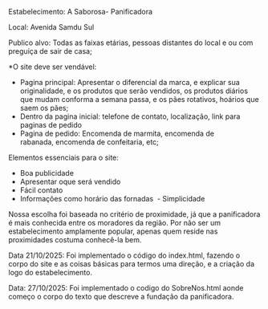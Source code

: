 Estabelecimento: A Saborosa- Panificadora

Local: Avenida Samdu Sul

Publico alvo: Todas as faixas etárias, pessoas distantes do local e ou com preguiça de sair de casa;

*O site deve ser vendável:
- Pagina principal: Apresentar o diferencial da marca, e explicar sua originalidade, e os produtos que serão vendidos, os produtos diários que mudam conforma a semana passa, e os
  pães rotativos, hoários que saem os pães;
- Dentro da pagina inicial: telefone de contato, localização, link para paginas de pedido
- Pagina de pedido: Encomenda de marmita, encomenda de rabanada, encomenda de confeitaria, etc;

Elementos essenciais para o site:
- Boa publicidade
- Apresentar oque será vendido
- Fácil contato
- Informações como horário das fornadas 
- Simplicidade

Nossa escolha foi baseada no critério de proximidade, já que a panificadora é mais conhecida entre os moradores da região. Por não ser um estabelecimento amplamente popular, apenas quem reside nas proximidades costuma conhecê-la bem.

Data 21/10/2025: Foi implementado o código do index.html, fazendo o corpo do site e as coisas básicas para termos uma direção, e a criação da logo do estabelecimento.

Data: 27/10/2025: Foi implementado o codigo do SobreNos.html aonde começo o corpo do texto que descreve a fundação da panificadora.